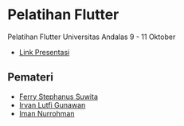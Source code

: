 # Pelatihan Flutter

Pelatihan Flutter
Universitas Andalas
9 - 11 Oktober

- [Link Presentasi](https://drive.google.com/file/d/1bECsMloK8abtqJBmXXdsizd6gBnP5Lhk/view?usp=sharing)

## Pemateri
- [Ferry Stephanus Suwita](https://github.com/superipey)
- [Irvan Lutfi Gunawan](https://github.com/agryva)
- [Iman Nurrohman](https://github.com/imannrhman)
